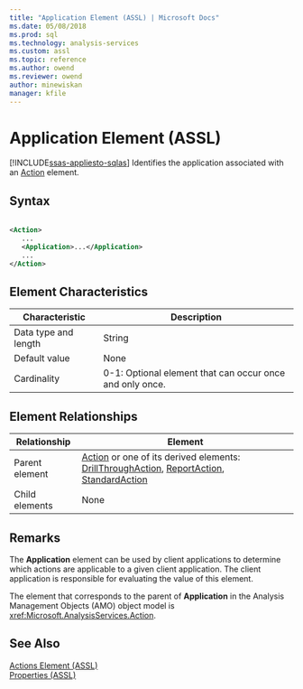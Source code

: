 ```yaml
---
title: "Application Element (ASSL) | Microsoft Docs"
ms.date: 05/08/2018
ms.prod: sql
ms.technology: analysis-services
ms.custom: assl
ms.topic: reference
ms.author: owend
ms.reviewer: owend
author: minewiskan
manager: kfile
---
```

# Application Element (ASSL)
[!INCLUDE[ssas-appliesto-sqlas](../../../includes/ssas-appliesto-sqlas.md)]
  Identifies the application associated with an [Action](../../../analysis-services/scripting/objects/action-element-assl.md) element.  
  
## Syntax  
  
```xml  
  
<Action>  
   ...  
   <Application>...</Application>  
   ...  
</Action>  
```  
  
## Element Characteristics  
  
|Characteristic|Description|  
|--------------------|-----------------|  
|Data type and length|String|  
|Default value|None|  
|Cardinality|0-1: Optional element that can occur once and only once.|  
  
## Element Relationships  
  
|Relationship|Element|  
|------------------|-------------|  
|Parent element|[Action](../../../analysis-services/scripting/objects/action-element-assl.md) or one of its derived elements: [DrillThroughAction](../../../analysis-services/scripting/data-type/drillthroughaction-data-type-assl.md), [ReportAction](../../../analysis-services/scripting/data-type/reportaction-data-type-assl.md), [StandardAction](../../../analysis-services/scripting/data-type/standardaction-data-type-assl.md)|  
|Child elements|None|  
  
## Remarks  
 The **Application** element can be used by client applications to determine which actions are applicable to a given client application. The client application is responsible for evaluating the value of this element.  
  
 The element that corresponds to the parent of **Application** in the Analysis Management Objects (AMO) object model is <xref:Microsoft.AnalysisServices.Action>.  
  
## See Also  
 [Actions Element &#40;ASSL&#41;](../../../analysis-services/scripting/collections/actions-element-assl.md)   
 [Properties &#40;ASSL&#41;](../../../analysis-services/scripting/properties/properties-assl.md)  
  
  
